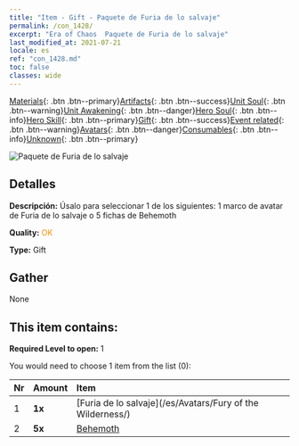 ```yaml
---
title: "Item - Gift - Paquete de Furia de lo salvaje"
permalink: /con_1428/
excerpt: "Era of Chaos  Paquete de Furia de lo salvaje"
last_modified_at: 2021-07-21
locale: es
ref: "con_1428.md"
toc: false
classes: wide
---
```

 [Materials](/ItemsES/){: .btn .btn--primary}[Artifacts](/ItemsES/Artifacts/){: .btn .btn--success}[Unit Soul](/ItemsES/UnitSoul/){: .btn .btn--warning}[Unit Awakening](/ItemsES/UnitAwakening/){: .btn .btn--danger}[Hero Soul](/ItemsES/HeroSoul/){: .btn .btn--info}[Hero Skill](/ItemsES/HeroSkill/){: .btn .btn--primary}[Gift](/ItemsES/Gift/){: .btn .btn--success}[Event related](/ItemsES/Events/){: .btn .btn--warning}[Avatars](/ItemsES/Avatars/){: .btn .btn--danger}[Consumables](/ItemsES/Consumables/){: .btn .btn--info}[Unknown](/ItemsES/Unknown/){: .btn .btn--primary}

 ![Paquete de Furia de lo salvaje](/images/t/i_907042.png)

## Detalles
 **Descripción:** Úsalo para seleccionar 1 de los siguientes: 1 marco de avatar de Furia de lo salvaje o 5 fichas de Behemoth

 **Quality:** <span style="color: #FF8C00">OK</span>

 **Type:** Gift

## Gather

  None

## This item contains:

 **Required Level to open:** 1

 You would need to choose 1 item from the list (0):

  | Nr | Amount |     Item    |
  |:---|:-------|:------------|
  | 1 |  **1x** | [Furia de lo salvaje](/es/Avatars/Fury of the Wilderness/) |  | 
  | 2 |  **5x** | [Behemoth](/ItemsES/unt_223/) |  | 
